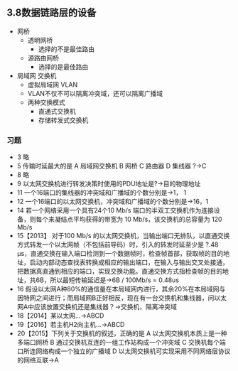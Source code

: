 ## 3.8数据链路层的设备
- 网桥
    - 透明网桥
        - 选择的不是最佳路由
    - 源路由网桥
        - 选择的是最佳路由
- 局域网 交换机
    - 虚拟局域网 VLAN
    - VLAN不仅不可以隔离冲突域，还可以隔离广播域
    - 两种交换模式
        - 直通式交换机
        - 存储转发式交换机
### 习题
- 3 略
- 5 传输时延最大的是
A 局域网交换机
B 网桥
C 路由器
D 集线器 ?→C
- 8 略
- 9 以太网交换机进行转发决策时使用的PDU地址是?→目的物理地址
- 11 一个16端口的集线器的冲突域和广播域的个数分别是→1， 1
- 12 一个16端口的以太网交换机，冲突域和广播域的个数分别是→16，1
- 14 若一个网络采用一个具有24个10 Mb/s 端口的半双工交换机作为连接设备，则每个来凝结点平均获得的带宽为 10 Mb/s，该交换机的总容量为  120 Mb/s
- 15【2013】 对于100 Mb/s 的以太网交换机，当输出端口无排队，以直通交换方式转发一个以太网帧（不包括前导码）时，引入的转发时延至少是 ?.48 μs，直通交换在输入端口检测到一个数据帧时，检查帧首部，获取帧的目的地址，启动内部动态查找表转换成相应的输出端口，在输入与输出交叉处接通，把数据真直通到相应的端口，实现交换功能。直通交换方式指检查帧的目的地址，共6B，所以最短传输延迟是→6B / 100Mb/s = 0.48us
- 16 假设以太网A种80%的通信量在本局域网内进行，其余20%在本局域网与因特网之间进行；而局域网B正好相反，现在有一台交换机和集线器，问以太网A中应该放置交换机还是集线器？→交换机，隔离冲突域
- 18【2014】某以太网...→ABCD
- 19【2016】若主机H2向主机...→ABCD
- 20【2015】下列关于交换机的叙述，正确的是
A 以太网交换机本质上是一种多端口网桥
B 通过交换机互连的一组工作站构成一个冲突域
C 交换机每个端口所连网络构成一个独立的广播域
D 以太网交换机可实现采用不同网络层协议的网络互联→A
